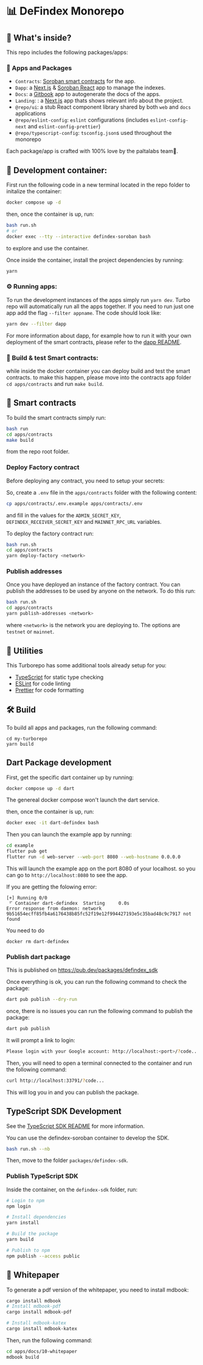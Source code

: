 # 📊 DeFindex Monorepo

## 🔎 What's inside?

This repo includes the following packages/apps:

### 🥑 Apps and Packages
- `Contracts`: [Soroban smart contracts](https://stellar.org/soroban) for the app.
- `Dapp`: a [Next.js](https://nextjs.org/) & [Soroban React](https://soroban-react.paltalabs.io/) app to manage the indexes.
- `Docs`: a [Gitbook](https://www.gitbook.com/) app to autogenerate the docs of the apps.
- `Landing`: : a [Next.js](https://nextjs.org/) app thats shows relevant info about the project.
- `@repo/ui`: a stub React component library shared by both `web` and `docs` applications
- `@repo/eslint-config`: `eslint` configurations (includes `eslint-config-next` and `eslint-config-prettier`)
- `@repo/typescript-config`: `tsconfig.json`s used throughout the monorepo

Each package/app is crafted with 100% love by the paltalabs team🥑.

## 🐋 Development container:

First run the following code in a new terminal located in the repo folder to initalize the container:

```sh
docker compose up -d
``` 
then, once the container is up, run:
```sh
bash run.sh
# or
docker exec --tty --interactive defindex-soroban bash
```
to explore and use the container.

Once inside the container, install the project dependencies by running:
```sh
yarn
```

### ⚙️ Running apps:
 To run the development instances of the apps simply run `yarn dev`. Turbo repo will automatically run all the apps together.
 If you need to run just one app add the flag `--filter appname`. The code should look like:
 ```sh
yarn dev --filter dapp
```
For more information about dapp, for example how to run it with your own deployment of the smart contracts, please refer to the [dapp README](apps/dapp/README.md).    

### 🔨 Build & test Smart contracts:
while inside the docker container you can deploy build and test the smart contracts.
to make this happen, please move into the contracts app folder `cd apps/contracts` and
run `make build`.

## 📄 Smart contracts

To build the smart contracts simply run:

```sh
bash run
cd apps/contracts
make build
```

from the repo root folder.

### Deploy Factory contract
Before deploying any contract, you need to setup your secrets:

So, create a `.env` file in the `apps/contracts` folder with the following content:
```sh
cp apps/contracts/.env.example apps/contracts/.env
```
and fill in the values for the `ADMIN_SECRET_KEY`, `DEFINDEX_RECEIVER_SECRET_KEY` and `MAINNET_RPC_URL` variables.

To deploy the factory contract run:
```sh
bash run.sh
cd apps/contracts
yarn deploy-factory <network>
```
### Publish addresses
Once you have deployed an instance of the factory contract. You can publish the addresses to be used by anyone on the network.
To do this run:
```sh
bash run.sh
cd apps/contracts
yarn publish-addresses <network>
```
where `<network>` is the network you are deploying to. The options are `testnet` or `mainnet`.


## 🔧 Utilities

This Turborepo has some additional tools already setup for you:

- [TypeScript](https://www.typescriptlang.org/) for static type checking
- [ESLint](https://eslint.org/) for code linting
- [Prettier](https://prettier.io) for code formatting

## 🛠️ Build

To build all apps and packages, run the following command:

```
cd my-turborepo
yarn build
```

## Dart Package development

First, get the specific dart container up by running:
```sh
docker compose up -d dart
```
The genereal docker compose won't launch the dart service.

then, once the container is up, run:
```sh
docker exec -it dart-defindex bash
```
Then you can launch the example app by running:
```sh
cd example
flutter pub get
flutter run -d web-server --web-port 8080 --web-hostname 0.0.0.0
```
This will launch the example app on the port 8080 of your localhost. so you can go to
`http://localhost:8080` to see the app.

If you are getting the folowing error:
```
[+] Running 0/0
 ⠋ Container dart-defindex  Starting     0.0s 
Error response from daemon: network 9b51654ecff85fb4a6176438b85fc52f19e12f994427193e5c35bad48c9c7917 not found
```
You need to do 
```
docker rm dart-defindex
```

### Publish dart package
This is published on https://pub.dev/packages/defindex_sdk

Once everything is ok, you can run the following command to check the package:
```sh
dart pub publish --dry-run
```

once, there is no issues you can run the following command to publish the package:
```sh
dart pub publish
```
It will prompt a link to login:
```sh
Please login with your Google account: http://localhost:<port>/?code...
```
Then, you will need to open a terminal connected to the container and run the following command:
```sh
curl http://localhost:33791/?code...
```
This will log you in and you can publish the package.

## TypeScript SDK Development

See the [TypeScript SDK README](./packages/defindex-sdk/README.md) for more information.

You can use the defindex-soroban container to develop the SDK.
```sh
bash run.sh --nb
```
Then, move to the folder `packages/defindex-sdk`.

### Publish TypeScript SDK
Inside the container, on the `defindex-sdk` folder, run:
```sh
# Login to npm
npm login

# Install dependencies
yarn install

# Build the package
yarn build

# Publish to npm
npm publish --access public
```

## 📄 Whitepaper

To generate a pdf version of the whitepaper, you need to install mdbook:
```sh
cargo install mdbook
# Install mdbook-pdf
cargo install mdbook-pdf

# Install mdbook-katex
cargo install mdbook-katex
```

 Then, run the following command:
```sh
cd apps/docs/10-whitepaper
mdbook build

```